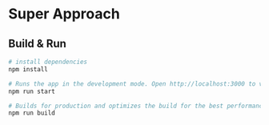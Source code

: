 # Super Approach




## Build & Run

``` bash
# install dependencies
npm install

# Runs the app in the development mode. Open http://localhost:3000 to view it in the browser.
npm run start

# Builds for production and optimizes the build for the best performanc
npm run build
```
